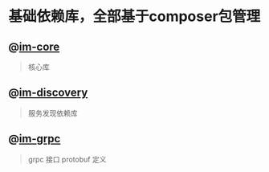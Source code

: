 基础依赖库，全部基于composer包管理
==============

## @[im-core](./im-core)
> 核心库

## @[im-discovery](./im-discovery)
> 服务发现依赖库

## @[im-grpc](./im-grpc)
> grpc 接口 protobuf 定义


